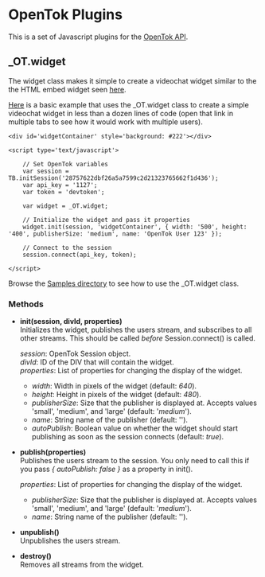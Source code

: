 OpenTok Plugins
===============
This is a set of Javascript plugins for the [OpenTok API](http://www.opentok.com).

_OT.widget
----------
The widget class makes it simple to create a videochat widget similar to the the HTML embed widget seen [here](http://www.tokbox.com/opentok/widgets/basicembed).

[Here](http://jonmumm.github.com/OpenTok-Plugins/Basic.html) is a basic example that uses the _OT.widget class to create a simple videochat widget in less than a dozen lines of code (open that link in multiple tabs to see how it would work with multiple users).

	<div id='widgetContainer' style='background: #222'></div>

	<script type='text/javascript'>

		// Set OpenTok variables
		var session = TB.initSession('28757622dbf26a5a7599c2d21323765662f1d436');
		var api_key = '1127';
		var token = 'devtoken';
	
		var widget = _OT.widget;
	
		// Initialize the widget and pass it properties
		widget.init(session, 'widgetContainer', { width: '500', height: '400', publisherSize: 'medium', name: 'OpenTok User 123' });
	
		// Connect to the session
		session.connect(api_key, token);
	
	</script>

Browse the [Samples directory](https://github.com/jonmumm/OpenTok-Plugins/tree/master/Samples) to see how to use the _OT.widget class.

### Methods

* **init(session, divId, properties)**  
	Initializes the widget, publishes the users stream, and subscribes to all other streams.  This should be called _before_ Session.connect() is called.
 
	_session_: OpenTok Session object.  
	_divId_: ID of the DIV that will contain the widget.  
	_properties_: List of properties for changing the display of the widget.

	* _width_: Width in pixels of the widget (default: _640_).
	* _height_: Height in pixels of the widget (default: _480_).
	* _publisherSize_: Size that the publisher is displayed at.  Accepts values 'small', 'medium', and 'large' (default: '_medium_').
	* _name_: String name of the publisher (default: '').
	* _autoPublish_: Boolean value on whether the widget should start publishing as soon as the session connects (default: _true_).

* **publish(properties)**  
	Publishes the users stream to the session.  You only need to call this if you pass _{ autoPublish: false }_ as a property in init().

	_properties_: List of properties for changing the display of the widget.

	* _publisherSize_: Size that the publisher is displayed at.  Accepts values 'small', 'medium', and 'large' (default: '_medium_').
	* _name_: String name of the publisher (default: '').

* **unpublish()**  
	Unpublishes the users stream.

* **destroy()**  
	Removes all streams from the widget.
